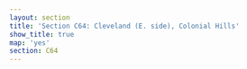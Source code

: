 ```yaml
---
layout: section
title: 'Section C64: Cleveland (E. side), Colonial Hills'
show_title: true
map: 'yes'
section: C64
---
```

